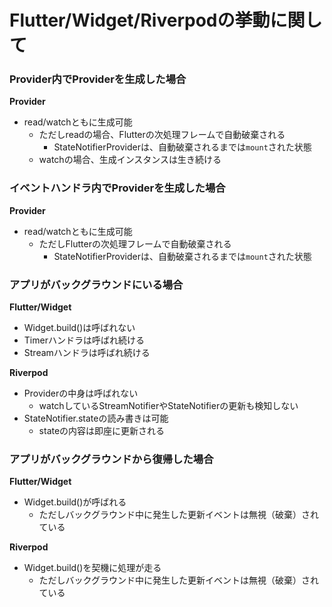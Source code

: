 Flutter/Widget/Riverpodの挙動に関して
=================================

### Provider内でProviderを生成した場合

__Provider__
- read/watchともに生成可能
  - ただしreadの場合、Flutterの次処理フレームで自動破棄される
    - StateNotifierProviderは、自動破棄されるまでは`mount`された状態
  - watchの場合、生成インスタンスは生き続ける

### イベントハンドラ内でProviderを生成した場合

__Provider__
- read/watchともに生成可能
  - ただしFlutterの次処理フレームで自動破棄される
    - StateNotifierProviderは、自動破棄されるまでは`mount`された状態

### アプリがバックグラウンドにいる場合

__Flutter/Widget__
- Widget.build()は呼ばれない
- Timerハンドラは呼ばれ続ける
- Streamハンドラは呼ばれ続ける

__Riverpod__
- Providerの中身は呼ばれない
    - watchしているStreamNotifierやStateNotifierの更新も検知しない  
- StateNotifier.stateの読み書きは可能
    - stateの内容は即座に更新される


### アプリがバックグラウンドから復帰した場合

__Flutter/Widget__
- Widget.build()が呼ばれる
    - ただしバックグラウンド中に発生した更新イベントは無視（破棄）されている

__Riverpod__
- Widget.build()を契機に処理が走る
    - ただしバックグラウンド中に発生した更新イベントは無視（破棄）されている
